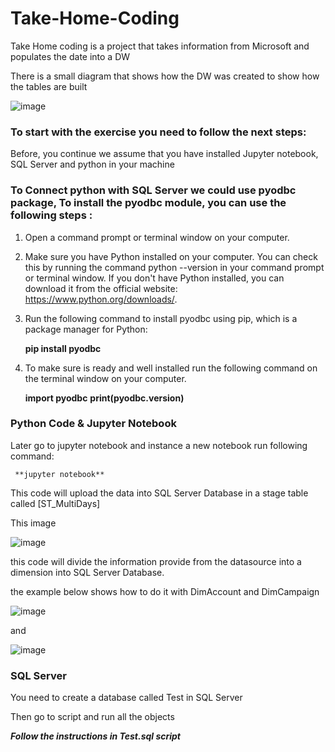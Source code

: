 # Take-Home-Coding
Take Home coding is a project that takes information from Microsoft and populates the date into a DW

There is a small diagram that shows how the DW was created to show how the tables are built

![image](https://user-images.githubusercontent.com/25781936/231888795-2e81370d-fbc2-4555-b92f-c877bd22c26c.png)

### To start with the exercise you need to follow the next steps:

Before, you continue we assume that you have installed Jupyter notebook, SQL Server and python in your machine

### To Connect python with SQL Server we could use pyodbc package, To install the pyodbc module, you can use the following steps :

   1. Open a command prompt or terminal window on your computer.
   2. Make sure you have Python installed on your computer. You can check this by running the command python --version in your command prompt or terminal window. If you don't have Python installed, you can download it from the official website: https://www.python.org/downloads/.
   3. Run the following command to install pyodbc using pip, which is a package manager for Python:
     
      **pip install pyodbc**
      
   4. To make sure is ready and well installed run the following command on the terminal window on your computer.
      
      **import pyodbc**
      **print(pyodbc.version)**
 
### Python Code & Jupyter Notebook

Later go to jupyter notebook and instance a new notebook run following command:

     **jupyter notebook**

This code will upload the data into SQL Server Database in a stage table called [ST_MultiDays]

This image

![image](https://user-images.githubusercontent.com/25781936/231886473-839ca006-03ec-42e2-969d-c0035688f83a.png)

this code will divide the information provide from the datasource into a dimension into SQL Server Database.

the example below shows how to do it with DimAccount and DimCampaign

![image](https://user-images.githubusercontent.com/25781936/231887538-daed6fd9-ff40-431e-a269-57a3f6de84ba.png)

and

![image](https://user-images.githubusercontent.com/25781936/231887658-4460a3fe-7af3-4761-948e-96fbd4534acd.png)

### SQL Server 

You need to create a database called Test in SQL Server

Then go to script and run all the objects

***Follow the instructions in Test.sql script***
